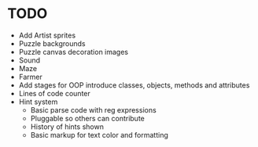TODO
====
* Add Artist sprites
* Puzzle backgrounds
* Puzzle canvas decoration images
* Sound
* Maze
* Farmer
* Add stages for OOP introduce classes, objects, methods and attributes
* Lines of code counter
* Hint system
    * Basic parse code with reg expressions
    * Pluggable so others can contribute
    * History of hints shown
    * Basic markup for text color and formatting
